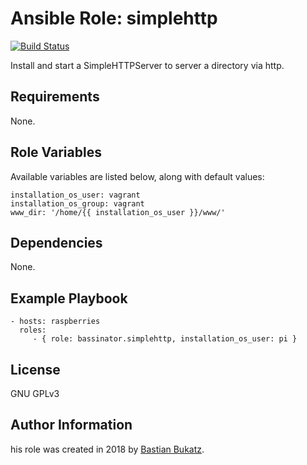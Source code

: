 # Ansible Role: simplehttp

[![Build Status](https://travis-ci.com/Bassinator/ansible-role-simplehttp.svg?branch=master)](https://travis-ci.com/Bassinator/ansible-role-simplehttp)

Install and start a SimpleHTTPServer to server a directory via http.

## Requirements

None.

## Role Variables

Available variables are listed below, along with default values:

    installation_os_user: vagrant
    installation_os_group: vagrant
    www_dir: '/home/{{ installation_os_user }}/www/'

## Dependencies

None.


## Example Playbook


    - hosts: raspberries
      roles:
         - { role: bassinator.simplehttp, installation_os_user: pi }

## License

GNU GPLv3

## Author Information
his role was created in 2018 by [Bastian Bukatz](https://bassinator.github.io).
